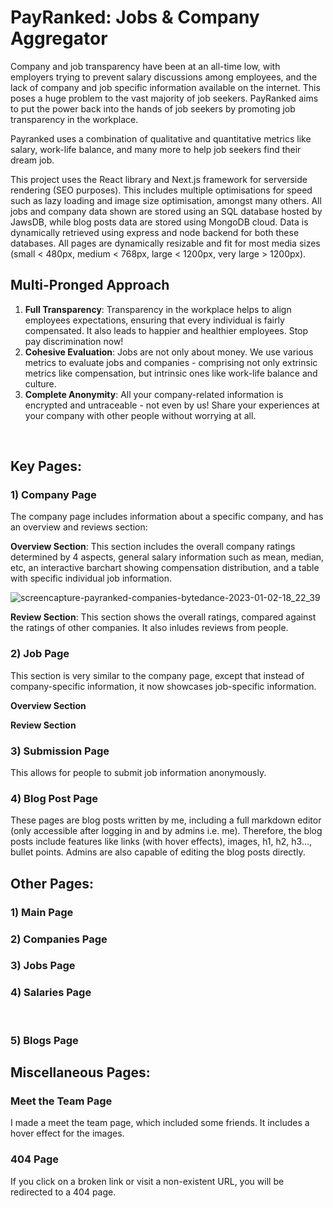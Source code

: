 # PayRanked: Jobs & Company Aggregator

Company and job transparency have been at an all-time low, with employers trying to prevent salary discussions among employees, and the lack of company and job specific information available on the internet. This poses a huge problem to the vast majority of job seekers. PayRanked aims to put the power back into the hands of job seekers by promoting job transparency in the workplace.

Payranked uses a combination of qualitative and quantitative metrics like salary, work-life balance, and many more to help job seekers find their dream job. 

This project uses the React library and Next.js framework for serverside rendering (SEO purposes). This includes multiple optimisations for speed such as lazy loading and image size optimisation, amongst many others. All jobs and company data shown are stored using an SQL database hosted by JawsDB, while blog posts data are stored using MongoDB cloud. Data is dynamically retrieved using express and node backend for both these databases. All pages are dynamically resizable and fit for most media sizes (small < 480px, medium < 768px, large < 1200px, very large > 1200px).

## Multi-Pronged Approach

1. **Full Transparency**: Transparency in the workplace helps to align employees expectations, ensuring that every individual is fairly compensated. It also leads to happier and healthier employees. Stop pay discrimination now!
2. **Cohesive Evaluation**: Jobs are not only about money. We use various metrics to evaluate jobs and companies - comprising not only extrinsic metrics like compensation, but intrinsic ones like work-life balance and culture.
3. **Complete Anonymity**: All your company-related information is encrypted and untraceable - not even by us! Share your experiences at your company with other people without worrying at all.

‍
## Key Pages:

### 1) Company Page

The company page includes information about a specific company, and has an overview and reviews section:

**Overview Section**:
This section includes the overall company ratings determined by 4 aspects, general salary information such as mean, median, etc, an interactive barchart showing compensation distribution, and a table with specific individual job information.

![screencapture-payranked-companies-bytedance-2023-01-02-18_22_39](https://user-images.githubusercontent.com/42771547/210218982-ca2d22dd-e80b-454c-85f4-4bed6cd056fc.png)

**Review Section**:
This section shows the overall ratings, compared against the ratings of other companies. It also inludes reviews from people.

### 2) Job Page

This section is very similar to the company page, except that instead of company-specific information, it now showcases job-specific information.

**Overview Section**


**Review Section**


### 3) Submission Page

This allows for people to submit job information anonymously.

### 4) Blog Post Page

These pages are blog posts written by me, including a full markdown editor (only accessible after logging in and by admins i.e. me). Therefore, the blog posts include features like links (with hover effects), images, h1, h2, h3..., bullet points. Admins are also capable of editing the blog posts directly.

## Other Pages:

### 1) Main Page

### 2) Companies Page

### 3) Jobs Page

### 4) Salaries Page
‍
### 5) Blogs Page

## Miscellaneous Pages:

### Meet the Team Page

I made a meet the team page, which included some friends. It includes a hover effect for the images.

### 404 Page

If you click on a broken link or visit a non-existent URL, you will be redirected to a 404 page.
